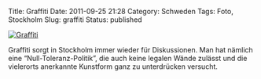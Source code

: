 Title: Graffiti
Date: 2011-09-25 21:28
Category: Schweden
Tags: Foto, Stockholm
Slug: graffiti
Status: published

[![Graffiti](/pic/graffitismile_s.jpg "Graffiti")](/pic/graffitismile_l.jpg)

Graffiti sorgt in Stockholm immer wieder für Diskussionen. Man hat
nämlich eine “Null-Toleranz-Politik”, die auch keine legalen Wände
zulässt und die vielerorts anerkannte Kunstform ganz zu unterdrücken
versucht.

